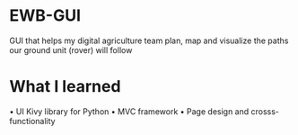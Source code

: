 # EWB-GUI
GUI that helps my digital agriculture team plan, map and visualize the paths our ground unit (rover) will follow 

# What I learned 
• UI Kivy library for Python
• MVC framework 
• Page design and crosss-functionality
